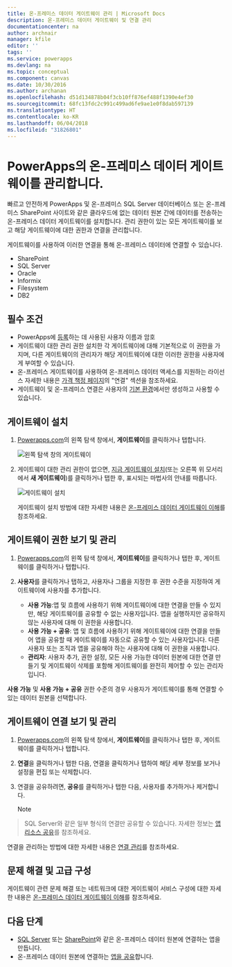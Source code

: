 ```yaml
---
title: 온-프레미스 데이터 게이트웨이 관리 | Microsoft Docs
description: 온-프레미스 데이터 게이트웨이 및 연결 관리
documentationcenter: na
author: archnair
manager: kfile
editor: ''
tags: ''
ms.service: powerapps
ms.devlang: na
ms.topic: conceptual
ms.component: canvas
ms.date: 10/30/2016
ms.author: archanan
ms.openlocfilehash: d51d134878b04f3cb10ff876ef488f1390e4ef30
ms.sourcegitcommit: 68fc13fdc2c991c499ad6fe9ae1e0f8dab597139
ms.translationtype: HT
ms.contentlocale: ko-KR
ms.lasthandoff: 06/04/2018
ms.locfileid: "31826801"
---
```

# <a name="manage-an-on-premises-data-gateway-in-powerapps"></a>PowerApps의 온-프레미스 데이터 게이트웨이를 관리합니다.
빠르고 안전하게 PowerApps 및 온-프레미스 SQL Server 데이터베이스 또는 온-프레미스 SharePoint 사이트와 같은 클라우드에 없는 데이터 원본 간에 데이터를 전송하는 온-프레미스 데이터 게이트웨이를 설치합니다. 관리 권한이 있는 모든 게이트웨이를 보고 해당 게이트웨이에 대한 권한과 연결을 관리합니다.

게이트웨이를 사용하여 이러한 연결을 통해 온-프레미스 데이터에 연결할 수 있습니다.

* SharePoint
* SQL Server
* Oracle
* Informix
* Filesystem
* DB2

## <a name="prerequisites"></a>필수 조건
* PowerApps에 [등록](../signup-for-powerapps.md)하는 데 사용된 사용자 이름과 암호
* 게이트웨이 대한 관리 권한 설치한 각 게이트웨이에 대해 기본적으로 이 권한을 가지며, 다른 게이트웨이의 관리자가 해당 게이트웨이에 대한 이러한 권한을 사용자에게 부여할 수 있습니다.
* 온-프레미스 게이트웨이를 사용하여 온-프레미스 데이터 액세스를 지원하는 라이선스 자세한 내용은 [가격 책정 페이지](https://powerapps.microsoft.com/pricing/)의 "연결" 섹션을 참조하세요.
* 게이트웨이 및 온-프레미스 연결은 사용자의 [기본 환경](working-with-environments.md)에서만 생성하고 사용할 수 있습니다.

## <a name="install-a-gateway"></a>게이트웨이 설치
1. [Powerapps.com](https://web.powerapps.com)의 왼쪽 탐색 창에서, **게이트웨이**를 클릭하거나 탭합니다.

    ![왼쪽 탐색 창의 게이트웨이](./media/gateway-management/manage-gateway.png)

2. 게이트웨이 대한 관리 권한이 없으면, [지금 게이트웨이 설치](http://go.microsoft.com/fwlink/?LinkID=820931)(또는 오른쪽 위 모서리에서 **새 게이트웨이**)를 클릭하거나 탭한 후, 표시되는 마법사의 안내를 따릅니다.

    ![게이트웨이 설치](./media/gateway-management/no-gateway-installed.png)

    게이트웨이 설치 방법에 대한 자세한 내용은 [온-프레미스 데이터 게이트웨이 이해](gateway-reference.md)를 참조하세요.

## <a name="view-and-manage-gateway-permissions"></a>게이트웨이 권한 보기 및 관리
1. [Powerapps.com](https://web.powerapps.com)의 왼쪽 탐색 창에서, **게이트웨이**를 클릭하거나 탭한 후, 게이트웨이를 클릭하거나 탭합니다.

2. **사용자**를 클릭하거나 탭하고, 사용자나 그룹을 지정한 후 권한 수준을 지정하여 게이트웨이에 사용자를 추가합니다.

   * **사용 가능**:앱 및 흐름에 사용하기 위해 게이트웨이에 대한 연결을 만들 수 있지만, 해당 게이트웨이를 공유할 수 없는 사용자입니다. 앱을 실행하지만 공유하지 않는 사용자에 대해 이 권한을 사용합니다.
   * **사용 가능 + 공유**: 앱 및 흐름에 사용하기 위해 게이트웨이에 대한 연결을 만들어 앱을 공유할 때 게이트웨이를 자동으로 공유할 수 있는 사용자입니다. 다른 사용자 또는 조직과 앱을 공유해야 하는 사용자에 대해 이 권한을 사용합니다.
   * **관리자**: 사용자 추가, 권한 설정, 모든 사용 가능한 데이터 원본에 대한 연결 만들기 및 게이트웨이 삭제를 포함해 게이트웨이를 완전히 제어할 수 있는 관리자입니다.

**사용 가능** 및 **사용 가능 + 공유** 권한 수준의 경우 사용자가 게이트웨이를 통해 연결할 수 있는 데이터 원본을 선택합니다.

## <a name="view-and-manage-gateway-connections"></a>게이트웨이 연결 보기 및 관리
1. [Powerapps.com](https://web.powerapps.com)의 왼쪽 탐색 창에서, **게이트웨이**를 클릭하거나 탭한 후, 게이트웨이를 클릭하거나 탭합니다.

2. **연결**을 클릭하거나 탭한 다음, 연결을 클릭하거나 탭하여 해당 세부 정보를 보거나 설정을 편집 또는 삭제합니다.

3. 연결을 공유하려면, **공유**를 클릭하거나 탭한 다음, 사용자를 추가하거나 제거합니다.

    > [!NOTE]
> SQL Server와 같은 일부 형식의 연결만 공유할 수 있습니다. 자세한 정보는 [앱 리소스 공유](share-app-resources.md)를 참조하세요.

연결을 관리하는 방법에 대한 자세한 내용은 [연결 관리](add-manage-connections.md)를 참조하세요.

## <a name="troubleshooting-and-advanced-configuration"></a>문제 해결 및 고급 구성
게이트웨이 관련 문제 해결 또는 네트워크에 대한 게이트웨이 서비스 구성에 대한 자세한 내용은 [온-프레미스 데이터 게이트웨이 이해](gateway-reference.md)를 참조하세요.

## <a name="next-steps"></a>다음 단계
* [SQL Server](connections/connection-azure-sqldatabase.md) 또는 [SharePoint](connections/connection-sharepoint-online.md)와 같은 온-프레미스 데이터 원본에 연결하는 앱을 만듭니다.
* 온-프레미스 데이터 원본에 연결하는 [앱을 공유](share-app.md)합니다.
